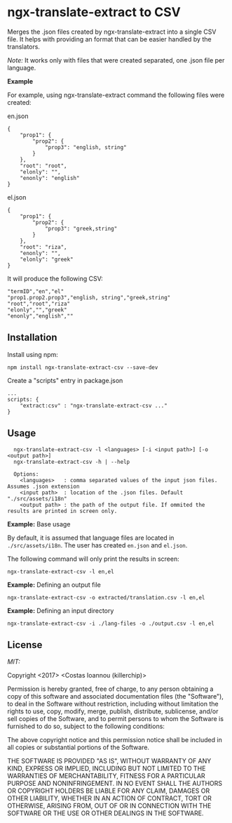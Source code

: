 # ngx-translate-extract to CSV

Merges the .json files created by ngx-translate-extract into a single CSV file. It helps with providing an
format that can be easier handled by the translators.

_Note:_ It works only with files that were created separated, one .json file per language.

**Example**

For example, using ngx-translate-extract command the following files were created:

en.json
```
{
    "prop1": {
        "prop2": {
            "prop3": "english, string"
        }
    },
    "root": "root",
    "elonly": "",
    "enonly": "english"
}
```

el.json
```
{
    "prop1": {
        "prop2": {
            "prop3": "greek,string"
        }
    },
    "root": "riza",
    "enonly": "",
    "elonly": "greek"
}
```

It will produce the following CSV:
```
"termID","en","el"
"prop1.prop2.prop3","english, string","greek,string"
"root","root","riza"
"elonly","","greek"
"enonly","english",""
```

## Installation

Install using npm:
```
npm install ngx-translate-extract-csv --save-dev
```

Create a "scripts" entry in package.json

```
...
scripts: {
    "extract:csv" : "ngx-translate-extract-csv ..."
}
```

## Usage

```
  ngx-translate-extract-csv -l <languages> [-i <input path>] [-o <output path>]
  ngx-translate-extract-csv -h | --help

  Options:
    <languages>   : comma separated values of the input json files. Assumes .json extension
    <input path>  : location of the .json files. Default "./src/assets/i18n"
    <output path> : the path of the output file. If ommited the results are printed in screen only.
```

**Example:** Base usage

By default, it is assumed that language files are located in `./src/assets/i18n`.
The user has created `en.json` and `el.json`.

The following command will only print the results in screen:
```
ngx-translate-extract-csv -l en,el
```

**Example:** Defining an output file
```
ngx-translate-extract-csv -o extracted/translation.csv -l en,el
```

**Example:** Defining an input directory
```
ngx-translate-extract-csv -i ./lang-files -o ./output.csv -l en,el
```

## License

_MIT:_

Copyright <2017> <Costas Ioannou (killerchip)>

Permission is hereby granted, free of charge, to any person obtaining a copy of this software and associated documentation files (the "Software"), to deal in the Software without restriction, including without limitation the rights to use, copy, modify, merge, publish, distribute, sublicense, and/or sell copies of the Software, and to permit persons to whom the Software is furnished to do so, subject to the following conditions:

The above copyright notice and this permission notice shall be included in all copies or substantial portions of the Software.

THE SOFTWARE IS PROVIDED "AS IS", WITHOUT WARRANTY OF ANY KIND, EXPRESS OR IMPLIED, INCLUDING BUT NOT LIMITED TO THE WARRANTIES OF MERCHANTABILITY, FITNESS FOR A PARTICULAR PURPOSE AND NONINFRINGEMENT. IN NO EVENT SHALL THE AUTHORS OR COPYRIGHT HOLDERS BE LIABLE FOR ANY CLAIM, DAMAGES OR OTHER LIABILITY, WHETHER IN AN ACTION OF CONTRACT, TORT OR OTHERWISE, ARISING FROM, OUT OF OR IN CONNECTION WITH THE SOFTWARE OR THE USE OR OTHER DEALINGS IN THE SOFTWARE.
